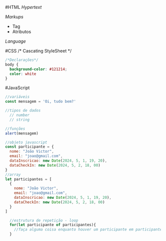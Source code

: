 #HTML
*Hypertext*


*Markups*
 - Tag
 - Atributos

*Language*


#CSS
/* Cascating StyleSheet */
```css 
/*Declarações*/
body {
  background-color: #121214;
  color: white
}
```

#JavaScript
```js 
//variáveis
const mensagem = 'Oi, tudo bem?'

//tipos de dados
  // number
  // string

//funções
alert(mensagem)

//objeto javascript
const participante = {
  nome: "João Victor",
  email: "joao@gmail.com",
  dataInscricao: new Date(2024, 5, 1, 19, 20),
  dataCheckIn: new Date(2024, 5, 2, 18, 00)
}
//array
let participantes = [
  {
    nome: "João Victor",
    email: "joao@gmail.com",
    dataInscricao: new Date(2024, 5, 1, 19, 20),
    dataCheckIn: new Date(2024, 5, 2, 18, 00)
  }
]

  //estrutura de repetição - loop
  for(let participante of participantes){
    //faça alguma coisa enquanto houver um participante em participantes
  }

```
